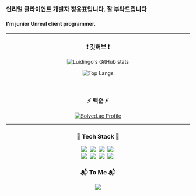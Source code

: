 ### 언리얼 클라이언트 개발자 정용표입니다. 잘 부탁드립니다 <br>
#### I'm junior Unreal client programmer. 

---
<div align="center">
  
</div>
<h3 align="center">❗ 깃허브 ❗</h3>
<div align="center">
  
  ![Luidingo's GitHub stats](https://github-readme-stats.vercel.app/api?username=Luidingo&show_icons=true&theme=dark)
</div>
<div align="center">
  
![Top Langs](https://github-readme-stats.vercel.app/api/top-langs/?username=Luidingo&layout=compact&theme=Darcula)
</div>
<br>

<h3 align="center">⚡ 백준 ⚡</h3>
<div align="center">
  
[![Solved.ac Profile](http://mazassumnida.wtf/api/generate_badge?boj=bobossjung)](https://solved.ac/bobossjung)
</div>

---
<h3 align="center">🔧 Tech Stack 🔨</h3>
<p align="center">
  <img src="https://img.shields.io/badge/C++-00599C?style=for-the-badge&logo=C%2B%2B&logoColor=white"/></a>&nbsp 
  <img src="https://img.shields.io/badge/Unreal Engine-0E1128?style=for-the-badge&logo=unrealengine&logoColor=white"/></a>&nbsp
  <img src="https://img.shields.io/badge/C Sharp-239120?style=for-the-badge&logo=csharp&logoColor=white"/></a>&nbsp 
  <img src="https://img.shields.io/badge/Unity-FFFFFF?style=for-the-badge&logo=unity&logoColor=black"/></a>&nbsp<br>
  <img src="https://img.shields.io/badge/Javascript-ffb13b?style=for-the-badge&logo=javascript&logoColor=white"/></a>&nbsp 
  <img src="https://img.shields.io/badge/Java-007396?style=for-the-badge&logo=eclipseide&logoColor=white"/></a>&nbsp
  <img src="https://img.shields.io/badge/Html5-E34F26?style=for-the-badge&logo=html5&logoColor=white"/></a>&nbsp
  <img src="https://img.shields.io/badge/CSS-663399?style=for-the-badge&logo=css&logoColor=white"/></a>&nbsp
</p>
<h3 align="center">📬 To Me 📬</h3>
<p align="center">
  <a href="mailto:boboss4253@gmail.com"><img src="https://img.shields.io/badge/Gmail-d14836?style=flat-square&logo=Gmail&logoColor=white&link=boboss4253@gmail.com"/></a>
</p>
